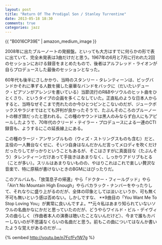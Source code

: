 ```yaml
---
layout: post
title: "Return Of The Prodigal Son / Stanley Turrentine"
date: 2013-05-18 18:30
comments: true
categories: jazz
---
```

{{ "B0016CP39E" | amazon_medium_image }}

2008年に出たブルーノートの発掘盤。といっても大方はすでに何らかの形で表に出ていて、完全未発表は3曲だけだと思う。1967年の6月と7月に行われた2回のセッションにおける録音をまとめたもので、後者はアルフレッド・ライオンが自らプロデュースした最後のセッションとなった。

<!--more-->

60年代も後半にさしかかり、当時のスタンリー・タレンティーンは、ビッグバンドかそれに準ずる人数を擁した豪華なバンドをバックに（だいたいデューク・ピアソンがアレンジを書いている）当節流行のR&Bやソウルのヒット曲をひとくさり、というタイプの企画を多くこなしていた。正直私のような日本人からすると、当時なぜそこまで売れたのか今ひとつピンとこないのだが、ジュークボックスやラジオではとても評判が良かったそうで、たぶんそのころのブルーノートの稼ぎ頭だったと思われる。この種のサウンドは黒人のみならず白人にもアピールしたようで、70年代のクリード・テイラー・プロデュースによる一連のCTI録音も、ようするにこの延長線上にある。

この種のラージ・アンサンブルもの（ウィズ・ストリングスものも含む）だと、主役の一人舞台なくせに、そいつ自身はなんだかんだ言ってメロディを吹くだけだったりしてがっかりということもあるが、そこはさすがに真面目な（たぶんそう）タレンティーンだけあって手抜きはあまりなく、しっかりアドリブもとる（ことが多い）。スリルはあまりないものの、やはりこれはこれで楽しい贅沢な音楽で、特に原稿が書けないときのBGMにはぴったりだ。

このアルバムも、「放蕩息子の帰還」やら「ドクター・フィールグッド」やら「Ain't No Mountain High Enough」やらバカラック・ナンバーをやったりして、それなりに盛り上がるのだが、全体の印象としては淡いというか、可も無く不可も無いという感は否めない。しかしですな、 **9曲目の「You Want Me To Stop Loving You」が異常に良いんですよ。**元々私はあまり知られていないソウルの名曲かなにかだと思っていたのだが、どうやらワイルド・ビル・デイヴィスの曲らしく（作曲者本人の演奏は聴いたことないんだけど）、今まで誰もカバーしないのが不思議なくらいの名曲だと思う。前もこの曲についてはなんか書いたような覚えがあるのだが…。

{% oembed http://youtu.be/n7FcfFv1W7g %}
